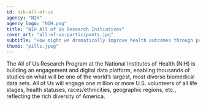 ```yaml
---
id: nih-all-of-us
agency: "NIH"
agency_logo: "NIH.png"
title: "NIH All of Us Research Initiatives"
cover_art: "all-of-us-participants.jpg"
subtitle: "How might we dramatically improve health outcomes through precision medicine?"
thumb: "pills.jpeg"
---
```

The All of Us Research Program at the National Institutes of Health (NIH) is building an engagement and digital data platform, enabling thousands of studies on what will be one of the world’s largest, most diverse biomedical data sets. All of Us will engage one million or more U.S. volunteers of all life stages, health statuses, races/ethnicities, geographic regions, etc., reflecting the rich diversity of America.
